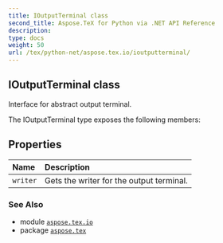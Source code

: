 ```yaml
---
title: IOutputTerminal class
second_title: Aspose.TeX for Python via .NET API Reference
description: 
type: docs
weight: 50
url: /tex/python-net/aspose.tex.io/ioutputterminal/
---
```


## IOutputTerminal class

Interface for abstract output terminal.



The IOutputTerminal type exposes the following members:
## Properties
| Name | Description |
| :- | :- |
| `writer` | Gets the writer for the output terminal. |

### See Also

* module [`aspose.tex.io`](/tex/python-net/aspose.tex.io/)
* package [`aspose.tex`](/tex/python-net/)

